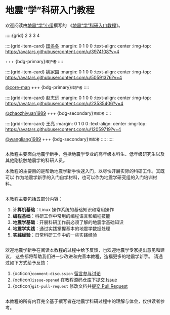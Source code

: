 # 地震“学”科研入门教程

欢迎阅读由[地震“学”小组](https://github.com/orgs/seismo-learn/people)撰写的
《[地震“学”科研入门教程](https://seismo-learn.org/seismology101/)》。

:::::{grid} 2 3 3 4

::::{grid-item-card} [田冬冬](https://github.com/seisman)
:margin: 0 1 0 0
:text-align: center
:img-top: https://avatars.githubusercontent.com/u/3974108?v=4

+++
{bdg-primary}`维护者`
::::

::::{grid-item-card} 姚家园
:margin: 0 1 0 0
:text-align: center
:img-top: https://avatars.githubusercontent.com/u/50591376?v=4

[@core-man](https://github.com/core-man)
+++
{bdg-primary}`维护者`
::::

::::{grid-item-card} 赵志远
:margin: 0 1 0 0
:text-align: center
:img-top: https://avatars.githubusercontent.com/u/23535406?v=4

[@zhaozhiyuan1989](https://github.com/zhaozhiyuan1989)
+++
{bdg-secondary}`贡献者`
::::

::::{grid-item-card} 王亮
:margin: 0 1 0 0
:text-align: center
:img-top: https://avatars.githubusercontent.com/u/12059719?v=4

[@wangliang1989](https://github.com/wangliang1989)
+++
{bdg-secondary}`贡献者`
::::
:::::

```{rubric} 目标与受众
```
本教程主要面向地震学新手，包括地震学专业的高年级本科生、低年级研究生以及
其他刚接触地震学的科研人员。

本教程的主要目的是帮助地震学新手快速入门，以尽快开展实际的科研工作。其既可以
作为地震学新手的入门自学材料，也可以作为地震学研究组的入门培训材料。

```{rubric} 教程内容
```
本教程主要包括五部分内容：

1. **计算机基础**：Linux 操作系统的基础知识和常用操作
2. **编程基础**：科研工作中常用的编程语言和编程技能
3. **地震学基础**：开展科研工作前必须了解的地震学基础知识
4. **地震学实践**：通过实践掌握基本的地震学数据处理
5. **实践经验**：日常科研工作中的一些实践经验

```{rubric} 反馈与建议
```
欢迎地震学新手在阅读本教程的过程中给予反馈，也欢迎地震学专家提出意见和建议，
这些都将帮助我们进一步改进和完善本教程，造福更多的地震学新手。
请通过如下方式给予反馈：

1. {octicon}`comment-discussion` [留言参与讨论](https://github.com/orgs/seismo-learn/discussions)
2. {octicon}`issue-opened` 在教程源码仓库下[提交 Issue](https://github.com/seismo-learn/seismology101/issues)
3. {octicon}`git-pull-request` 修改文档并[提交 Pull Request](https://github.com/seismo-learn/seismology101/pulls)

```{rubric} 免责声明
```
本教程的所有内容完全基于撰写者在地震学科研过程中的理解与体会，仅供读者参考。
